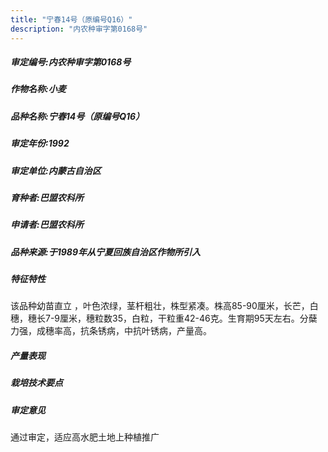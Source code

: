 ```yaml
---
title: "宁春14号（原编号Q16）"
description: "内农种审字第0168号"
---
```

##### 审定编号:内农种审字第0168号

##### 作物名称:小麦

##### 品种名称:宁春14号（原编号Q16）

##### 审定年份:1992

##### 审定单位:内蒙古自治区

##### 育种者:巴盟农科所

##### 申请者:巴盟农科所

##### 品种来源:于1989年从宁夏回族自治区作物所引入


##### 特征特性
该品种幼苗直立 ，叶色浓绿，茎杆粗壮，株型紧凑。株高85-90厘米，长芒，白穗，穗长7-9厘米，穗粒数35，白粒，干粒重42-46克。生育期95天左右。分蘖力强，成穗率高，抗条锈病，中抗叶锈病，产量高。


##### 产量表现


##### 栽培技术要点


##### 审定意见
通过审定，适应高水肥土地上种植推广

